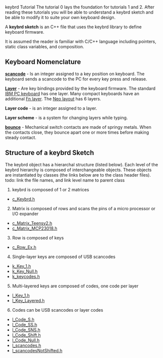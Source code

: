 keybrd Tutorial
The tutorial 0 lays the foundation for tutorials 1 and 2.
After reading these tutorials you will be able to understand a keybrd sketch and be able to modify it to suite your own keyboard design.

A **keybrd sketch** is an C++ file that uses the keybrd library to define keyboard firmware.

It is assumed the reader is familiar with C/C++ language including pointers, static class variables, and composition.

## Keyboard Nomenclature
**[scancode](http://en.wikipedia.org/wiki/Scancode)** -
Is an integer assigned to a key position on keyboard.
The keyboard sends a scancode to the PC for every key press and release.

**[Layer](http://deskthority.net/wiki/Layer)** -
Are key bindings provided by the keyboard firmware.
The standard [IBM PC keyboard](http://en.wikipedia.org/wiki/IBM_PC_keyboard) has one layer.
Many compact keyboards have an additional [Fn layer](http://en.wikipedia.org/wiki/Fn_key).
The [Neo layout](http://neo-layout.org/index_en.html) has 6 layers.

**Layer code** - is an integer assigned to a layer.

**Layer scheme** - is a system for changing layers while typing.

**[bounce](http://en.wikipedia.org/wiki/Switch#Contact_bounce)** -
Mechanical switch contacts are made of springy metals.
When the contacts close, they bounce apart one or more times before making steady contact.

## Structure of a keybrd Sketch
The keybrd object has a hierarchal structure (listed below).
Each level of the keybrd hierarchy is composed of interchangeable objects.
These objects are instantiated by classes (the links below are to the class header files).
todo: link the file names, and link level name to parent class

1. keybrd is composed of 1 or 2 matrices
 * [c_Keybrd.h](../libraries/keybrd/c_Keybrd.h)
2. Matrix is composed of rows and scans the pins of a micro processor or I/O expander
 * [c_Matrix_Teensy2.h](../libraries/keybrd/c_Matrix_Teensy2.h)
 * [c_Matrix_MCP23018.h](../libraries/keybrd/c_Matrix_MCP23018.h)
3. Row is composed of keys
 * [c_Row_Ex.h](../libraries/keybrd/c_Row_Ex.h)
4. Single-layer keys are composed of USB scancodes
 * [k_Key_1.h](../libraries/keybrd/k_Key_1.h)
 * [k_Key_Null.h](../libraries/keybrd/k_Key_Null.h)
 * [k_keycodes.h](../libraries/keybrd/k_keycodes.h)
5. Multi-layered keys are composed of codes, one code per layer
 * [l_Key_1.h](../libraries/keybrd/l_Key_1.h)
 * [l_Key_Layered.h](../libraries/keybrd/l_Key_Layered.h)
6. Codes can be USB scancodes or layer codes
 * [l_Code_S.h](../libraries/keybrd/l_Code_S.h)
 * [l_Code_SS.h](../libraries/keybrd/l_Code_SS.h)
 * [l_Code_SNS.h](../libraries/keybrd/l_Code_SNS.h)
 * [l_Code_Shift.h](../libraries/keybrd/l_Code_Shift.h)
 * [l_Code_Null.h](../libraries/keybrd/l_Code_Null.h)
 * [l_scancodes.h](../libraries/keybrd/l_scancodes.h)
 * [l_scancodesNotShifted.h](../libraries/keybrd/l_scancodesNotShifted.h)

